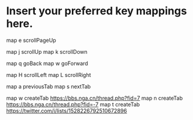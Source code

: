 # Insert your preferred key mappings here.
map e scrollPageUp

map j scrollUp
map k scrollDown

map q goBack
map w goForward

map H scrollLeft
map L scrollRight

map a previousTab
map s nextTab

map w createTab https://bbs.nga.cn/thread.php?fid=7
map n createTab https://bbs.nga.cn/thread.php?fid=-7
map t createTab https://twitter.com/i/lists/1528226792510672896
